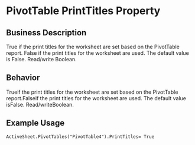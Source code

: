 # PivotTable PrintTitles Property

## Business Description
True if the print titles for the worksheet are set based on the PivotTable report. False if the print titles for the worksheet are used. The default value is False. Read/write Boolean.

## Behavior
Trueif the print titles for the worksheet are set based on the PivotTable report.Falseif the print titles for the worksheet are used. The default value isFalse. Read/writeBoolean.

## Example Usage
```vba
ActiveSheet.PivotTables("PivotTable4").PrintTitles= True
```